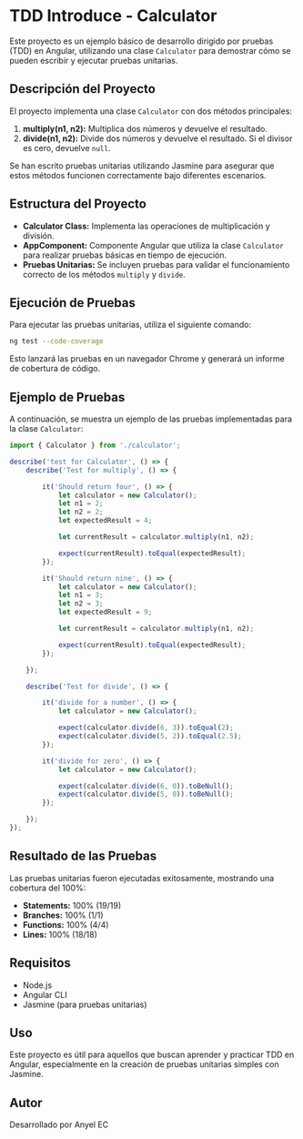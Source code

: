 # TDD Introduce - Calculator

Este proyecto es un ejemplo básico de desarrollo dirigido por pruebas (TDD) en Angular, utilizando una clase `Calculator` para demostrar cómo se pueden escribir y ejecutar pruebas unitarias.

## Descripción del Proyecto

El proyecto implementa una clase `Calculator` con dos métodos principales:

1. **multiply(n1, n2):** Multiplica dos números y devuelve el resultado.
2. **divide(n1, n2):** Divide dos números y devuelve el resultado. Si el divisor es cero, devuelve `null`.

Se han escrito pruebas unitarias utilizando Jasmine para asegurar que estos métodos funcionen correctamente bajo diferentes escenarios.

## Estructura del Proyecto

- **Calculator Class:** Implementa las operaciones de multiplicación y división.
- **AppComponent:** Componente Angular que utiliza la clase `Calculator` para realizar pruebas básicas en tiempo de ejecución.
- **Pruebas Unitarias:** Se incluyen pruebas para validar el funcionamiento correcto de los métodos `multiply` y `divide`.

## Ejecución de Pruebas

Para ejecutar las pruebas unitarias, utiliza el siguiente comando:

```bash
ng test --code-coverage
```

Esto lanzará las pruebas en un navegador Chrome y generará un informe de cobertura de código.

## Ejemplo de Pruebas

A continuación, se muestra un ejemplo de las pruebas implementadas para la clase `Calculator`:

```typescript
import { Calculator } from './calculator';

describe('test for Calculator', () => {
    describe('Test for multiply', () => {

        it('Should return four', () => {
            let calculator = new Calculator();
            let n1 = 2;
            let n2 = 2;
            let expectedResult = 4;

            let currentResult = calculator.multiply(n1, n2);

            expect(currentResult).toEqual(expectedResult);
        });

        it('Should return nine', () => {
            let calculator = new Calculator();
            let n1 = 3;
            let n2 = 3;
            let expectedResult = 9;

            let currentResult = calculator.multiply(n1, n2);

            expect(currentResult).toEqual(expectedResult);
        });

    });

    describe('Test for divide', () => {

        it('divide for a number', () => {
            let calculator = new Calculator();

            expect(calculator.divide(6, 3)).toEqual(2);
            expect(calculator.divide(5, 2)).toEqual(2.5);
        });

        it('divide for zero', () => {
            let calculator = new Calculator();

            expect(calculator.divide(6, 0)).toBeNull();
            expect(calculator.divide(5, 0)).toBeNull();
        });

    });
});
```

## Resultado de las Pruebas

Las pruebas unitarias fueron ejecutadas exitosamente, mostrando una cobertura del 100%:

- **Statements:** 100% (19/19)
- **Branches:** 100% (1/1)
- **Functions:** 100% (4/4)
- **Lines:** 100% (18/18)

## Requisitos

- Node.js
- Angular CLI
- Jasmine (para pruebas unitarias)

## Uso

Este proyecto es útil para aquellos que buscan aprender y practicar TDD en Angular, especialmente en la creación de pruebas unitarias simples con Jasmine.

## Autor

Desarrollado por Anyel EC
